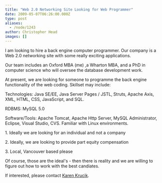 ```yaml
---
title: "Web 2.0 Networking Site Looking for Web Programmer"
date: 2009-05-07T06:26:00.000Z
type: post
aliases:
  - /node/1243
author: Christopher Head
images: []
---
```


<div class="field field-name-body field-type-text-with-summary field-label-hidden"><div class="field-items"><div class="field-item even"><p>I am looking to hire a back engine computer programmer.  Our company is a Web 2.0 networking site with some really exciting applications.</p>
<p>Our team includes an Oxford MBA (me) ,a Wharton MBA, and a PhD in computer science who will oversee the database development work.</p>
<p>At present, we are looking for someone to programme the back engine functionality of the web coding.  Skillset may include:</p>
<p>Technologies: Java SE/EE, Java Server Pages / JSTL, Struts, Apache Axis, XML, HTML, CSS, JavaScript, and SQL.</p>
<p>RDBMS: MySQL 5.0</p>
<p>Software/Tools: Apache Tomcat, Apache Http Server, MySQL Administrator, Eclipse, Visual Studio, CVS. Familiar with Linux environments.</p>
<p>1. Ideally we are looking for an individual and not a company</p>
<p>2. Ideally, we are looking to provide part equity compensation</p>
<p>3. Local, Vancouver based please</p>
<p>Of course, those are the ideal&apos;s - then there is reality and we are willing to figure out how to work with the best candiates.</p>
<p>If interested, please contact <a href="/cdn-cgi/l/email-protection#117a7063747f3f7a636472787a51767c70787d3f727e7c">Karen Krucik</a>.</p>
</div></div></div>    <footer>
          </footer>
